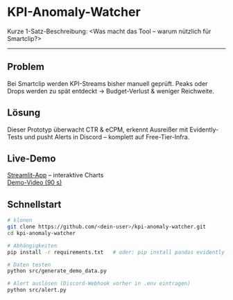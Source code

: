 # KPI-Anomaly-Watcher

Kurze 1-Satz-Beschreibung: <Was macht das Tool – warum nützlich für Smartclip?>

---

## Problem
Bei Smartclip werden KPI-Streams bisher manuell geprüft. Peaks oder Drops werden zu spät entdeckt → Budget-Verlust & weniger Reichweite.

## Lösung
Dieser Prototyp überwacht CTR & eCPM, erkennt Ausreißer mit Evidently-Tests und pusht Alerts in Discord – komplett auf Free-Tier-Infra.

## Live-Demo
[Streamlit-App](<deine-Streamlit-URL>) – interaktive Charts  
[Demo-Video (90 s)](<dein-Loom-Link>)

## Schnellstart

```bash
# klonen
git clone https://github.com/<dein-user>/kpi-anomaly-watcher.git
cd kpi-anomaly-watcher

# Abhängigkeiten
pip install -r requirements.txt   # oder: pip install pandas evidently discord_webhook streamlit

# Daten testen
python src/generate_demo_data.py

# Alert auslösen (Discord-Webhook vorher in .env eintragen)
python src/alert.py
